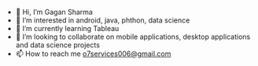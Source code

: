 - 👋 Hi, I’m Gagan Sharma
- 👀 I’m interested in android, java, phthon, data science
- 🌱 I’m currently learning Tableau
- 💞️ I’m looking to collaborate on mobile applications, desktop applications and data science projects
- 📫 How to reach me o7services006@gmail.com
